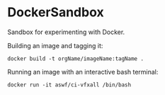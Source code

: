 # DockerSandbox

Sandbox for experimenting with Docker.

Building an image and tagging it:
```
docker build -t orgName/imageName:tagName .
```

Running an image with an interactive bash terminal:
```
docker run -it aswf/ci-vfxall /bin/bash
```
